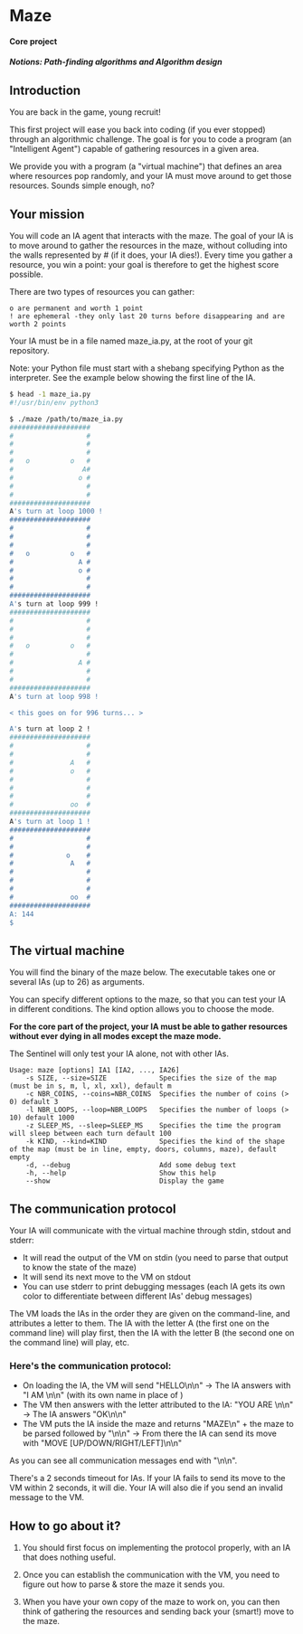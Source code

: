 # Maze

#### Core project

##### Notions: Path-finding algorithms and Algorithm design

## Introduction

You are back in the game, young recruit!

This first project will ease you back into coding (if you ever stopped) through an algorithmic challenge. The goal is for you to code a program (an "Intelligent Agent") capable of gathering resources in a given area.

We provide you with a program (a "virtual machine") that defines an area where resources pop randomly, and your IA must move around to get those resources. Sounds simple enough, no?

## Your mission

You will code an IA agent that interacts with the maze. The goal of your IA is to move around to gather the resources in the maze, without colluding into the walls represented by # (if it does, your IA dies!). Every time you gather a resource, you win a point: your goal is therefore to get the highest score possible.

There are two types of resources you can gather:

    o are permanent and worth 1 point
    ! are ephemeral -they only last 20 turns before disappearing and are worth 2 points

Your IA must be in a file named maze_ia.py, at the root of your git repository.

Note: your Python file must start with a shebang specifying Python as the interpreter. See the example below showing the first line of the IA.

```bash
$ head -1 maze_ia.py
#!/usr/bin/env python3

$ ./maze /path/to/maze_ia.py
####################
#                  #
#                  #
#                  #
#   o          o   #
#                 A#
#                o #
#                  #
#                  #
####################
A's turn at loop 1000 !
####################
#                  #
#                  #
#                  #
#   o          o   #
#                A #
#                o #
#                  #
#                  #
####################
A's turn at loop 999 !
####################
#                  #
#                  #
#                  #
#   o          o   #
#                  #
#                A #
#                  #
#                  #
####################
A's turn at loop 998 !

< this goes on for 996 turns... >

A's turn at loop 2 !
####################
#                  #
#                  #
#              A   #
#              o   #
#                  #
#                  #
#                  #
#              oo  #
####################
A's turn at loop 1 !
####################
#                  #
#                  #
#             o    #
#              A   #
#                  #
#                  #
#                  #
#              oo  #
####################
A: 144
$
```

## The virtual machine

You will find the binary of the maze below. The executable takes one or several IAs (up to 26) as arguments.

You can specify different options to the maze, so that you can test your IA in different conditions. The kind option allows you to choose the mode.

**For the core part of the project, your IA must be able to gather resources without ever dying in all modes except the maze mode.**

The Sentinel will only test your IA alone, not with other IAs.

	Usage: maze [options] IA1 [IA2, ..., IA26]
	    -s SIZE, --size=SIZE             Specifies the size of the map (must be in s, m, l, xl, xxl), default m
	    -c NBR_COINS, --coins=NBR_COINS  Specifies the number of coins (> 0) default 3
	    -l NBR_LOOPS, --loop=NBR_LOOPS   Specifies the number of loops (> 10) default 1000
	    -z SLEEP_MS, --sleep=SLEEP_MS    Specifies the time the program will sleep between each turn default 100
	    -k KIND, --kind=KIND             Specifies the kind of the shape of the map (must be in line, empty, doors, columns, maze), default empty
	    -d, --debug                      Add some debug text
	    -h, --help                       Show this help
	    --show                           Display the game
	
## The communication protocol

Your IA will communicate with the virtual machine through stdin, stdout and stderr:

- It will read the output of the VM on stdin (you need to parse that output to know the state of the maze)
- It will send its next move to the VM on stdout
- You can use stderr to print debugging messages (each IA gets its own color to differentiate between different IAs' debug messages)

The VM loads the IAs in the order they are given on the command-line, and attributes a letter to them. The IA with the letter A (the first one on the command line) will play first, then the IA with the letter B (the second one on the command line) will play, etc.

### Here's the communication protocol:

- On loading the IA, the VM will send "HELLO\n\n" → The IA answers with "I AM <name>\n\n" (with its own name in place of <name>)
- The VM then answers with the letter attributed to the IA: "YOU ARE <letter>\n\n" → The IA answers "OK\n\n"
- The VM puts the IA inside the maze and returns "MAZE\n" + the maze to be parsed followed by "\n\n" → From there the IA can send its move with "MOVE [UP/DOWN/RIGHT/LEFT]\n\n"

As you can see all communication messages end with "\n\n".

There's a 2 seconds timeout for IAs. If your IA fails to send its move to the VM within 2 seconds, it will die. Your IA will also die if you send an invalid message to the VM.

## How to go about it?

1. You should first focus on implementing the protocol properly, with an IA that does nothing useful.

2. Once you can establish the communication with the VM, you need to figure out how to parse & store the maze it sends you.

3. When you have your own copy of the maze to work on, you can then think of gathering the resources and sending back your (smart!) move to the maze.
